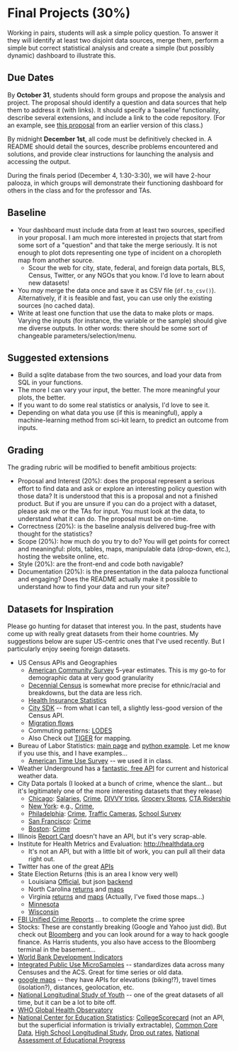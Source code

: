 # Final Projects (30%) 

Working in pairs, students will ask a simple policy question.
To answer it they will identify at least two disjoint data sources, merge them,
perform a simple but correct statistical analysis
and create a simple (but possibly dynamic) dashboard to illustrate this.

## Due Dates

By **October 31**, students should form groups and propose the analysis and project.
The proposal should identify a question and data sources that help them to address it (with links).
It should specify a 'baseline' functionality, describe several extensions, and include a link to the code repository.
(For an example, see [this proposal](http://cfss.uchicago.edu/ACS_final.html) from an earlier version of this class.)

By midnight **December 1st**, all code must be definitively checked in.
A README should detail the sources, describe problems encountered and solutions,
and provide clear instructions for launching the analysis and accessing the output.

During the finals period (December 4, 1:30-3:30), we will have 2-hour palooza,
  in which groups will demonstrate their functioning dashboard
  for others in the class and for the professor and TAs.

## Baseline

* Your dashboard must include data from at least two sources, specified in your proposal.
  I am much more interested in projects that start from some sort of a "question" and that take the merge seriously.
  It is not enough to plot dots representing one type of incident on a choropleth map from another source.
    * Scour the web for city, state, federal, and foreign data portals, BLS, Census, Twitter, or any NGOs that you know.  I'd love to learn about new datasets!
* You _may_ merge the data once and save it as CSV file (`df.to_csv()`).
  Alternatively, if it is feasible and fast, you can use only the existing sources (no cached data).
* Write at least one function that use the data to make plots or maps.  Varying the inputs (for instance, the variable or the sample) should give me diverse outputs.  In other words: there should be some sort of changeable parameters/selection/menu.

## Suggested extensions

* Build a sqlite database from the two sources, and load your data from SQL in your functions.
* The more I can vary your input, the better.  The more meaningful your plots, the better.
* If you want to do some real statistics or analysis, I'd love to see it.
* Depending on what data you use (if this is meaningful), apply a machine-learning method from sci-kit learn, to predict an outcome from inputs.

## Grading
The grading rubric will be modified to benefit ambitious projects:

* Proposal and Interest (20%): does the proposal represent a serious effort to find data and ask or explore an interesting policy question with those data?  It is understood that this is a proposal and not a finished product.  But if you are unsure if you can do a project with a dataset, please ask me or the TAs for input.  You must look at the data, to understand what it can do.  The proposal must be on-time.
* Correctness (20%): is the baseline analysis delivered bug-free with thought for the statistics?
* Scope (20%): how much do you try to do?  You will get points for correct and meaningful: plots, tables, maps, manipulable data (drop-down, etc.), hosting the website online, etc.
* Style (20%): are the front-end and code both navigable?
* Documentation (20%): is the presentation in the data palooza functional and engaging?  Does the README actually make it possible to understand how to find your data and run your site? 

## Datasets for Inspiration

Please go hunting for dataset that interest you.
In the past, students have come up with really great datasets from their home countries.
My suggestions below are super US-centric ones that I've used recently.
But I particularly enjoy seeing foreign datasets.  

* US Census APIs and Geographies
  * [American Community Survey](https://www.census.gov/data/developers/data-sets/acs-5year.html) 5-year estimates.  This is my go-to for demographic data at very good granularity
  * [Decennial Census](https://www.census.gov/data/developers/data-sets/decennial-census.html) is somewhat more precise for ethnic/racial and breakdowns, but the data are less rich.
  * [Health Insurance Statistics](https://www.census.gov/data/developers/data-sets/Health-Insurance-Statistics.html)
  * [City SDK](https://uscensusbureau.github.io/citysdk/) -- from what I can tell, a slightly less-good version of the Census API.
  * [Migration flows](https://www.census.gov/data/developers/data-sets/acs-migration-flows.html)
  * Commuting patterns: [LODES](https://lehd.ces.census.gov/data/)
  * Also Check out [TIGER](https://www.census.gov/geo/maps-data/data/tiger.html) for mapping.
* Bureau of Labor Statistics: [main page](https://www.bls.gov/data/) and [python example](https://www.bls.gov/developers/api_python.htm).  Let me know if you use this, and I have examples...
  * [American Time Use Survey](https://www.bls.gov/tus/) -- we used it in class.
* Weather Underground has a [fantastic, free API](https://www.wunderground.com/weather/api/d/docs?d=data/history) for current and historical weather data.
* City Data portals (I looked at a bunch of crime, whence the slant... but it's legitimately one of the more interesting datasets that they release)
  * [Chicago](https://data.cityofchicago.org/): [Salaries](https://data.cityofchicago.org/Administration-Finance/Budget-2017-Budget-Ordinance-Positions-and-Salarie/x94i-grxu), [Crime](https://data.cityofchicago.org/view/5cd6-ry5g), [DIVVY trips](https://data.cityofchicago.org/Transportation/Divvy-Trips-Dashboard/u94x-unre), [Grocery Stores](https://data.cityofchicago.org/Community-Economic-Development/Grocery-Stores-2013/53t8-wyrc/data), [CTA Ridership](https://data.cityofchicago.org/Transportation/CTA-Ridership-L-Station-Entries-Monthly-Day-Type-A/t2rn-p8d7/data)
  * [New York](https://data.cityofnewyork.us/browse?provenance=official&sortBy=most_accessed&utf8=%E2%9C%93): e.g., [Crime](https://data.cityofnewyork.us/Public-Safety/NYPD-7-Major-Felony-Incidents/hyij-8hr7), 
  * [Philadelphia](https://www.opendataphilly.org/dataset): [Crime](https://www.opendataphilly.org/dataset/crime-incidents), [Traffic Cameras](https://www.opendataphilly.org/dataset/red-light-cameras), [School Survey](https://data.cityofnewyork.us/Education/NYC-School-Survey/kwk4-6u9e)
  * [San Francisco](https://datasf.org/opendata/): [Crime](https://data.sfgov.org/Public-Safety/Police-Department-Incidents/tmnf-yvry)
  * [Boston](https://data.boston.gov/): [Crime](https://data.boston.gov/dataset/crime-incident-reports-july-2012-august-2015-source-legacy-system)
* Illinois [Report Card](https://illinoisreportcard.com/) doesn't have an API, but it's very scrap-able.
* Institute for Health Metrics and Evaluation: http://healthdata.org
  * It's not an API, but with a little bit of work, you can pull all their data right out.
* Twitter has one of _the_ great [APIs](https://dev.twitter.com/rest/public)
* State Election Returns (this is an area I know very well)
  * Louisiana [Official](https://voterportal.sos.la.gov/Graphical), but json [backend](https://voterportal.sos.la.gov/ElectionResults/ElectionResults/Data?blob=20161108/VotesRaceByPrecinct/Votes_53898_01.htm)
  * North Carolina [returns](http://er.ncsbe.gov/downloads.html?election_dt=11/08/2016)  and [maps](http://dl.ncsbe.gov/index.html?prefix=PrecinctMaps/)
  * Virginia [returns](http://historical.elections.virginia.gov/elections/search/year_from:1924/year_to:2016/office_id:1/stage:General) and [maps](https://github.com/vapublicaccessproject/va-precinct-maps-2016)  (Actually, I've fixed those maps...)
  * [Minnesota](https://gisdata.mn.gov/dataset/bdry-electionresults-2012-2020) 
  * [Wisconsin](http://data-ltsb.opendata.arcgis.com/datasets/e702e29dbdf74d3b8b153c06fac2c721_0)
* [FBI Unified Crime Reports](https://crime-data-explorer.fr.cloud.gov/api) ... to complete the crime spree
* Stocks: These are constantly breaking (Google and Yahoo just did).  But check out [Bloomberg](https://www.bloomberg.com/professional/support/api-library) and you can look around for a way to hack google finance.  As Harris students, you also have access to the Bloomberg terminal in the basement...
* [World Bank Development Indicators](https://datahelpdesk.worldbank.org/knowledgebase/topics/125589)
* [Integrated Public Use MicroSamples](https://usa.ipums.org/usa/) -- standardizes data across many Censuses and the ACS.  Great for time series or old data.
* [google maps](https://developers.google.com/maps/documentation/) -- they have APIs for elevations (biking!?), travel times (isolation?), distances, geolocation, etc.
* [National Longitudinal Study of Youth](https://www.nlsinfo.org/content/cohorts) -- one of the great datasets of all time, but it can be a lot to bite off.
* [WHO Global Health Observatory](http://apps.who.int/gho/data/node.home)
* [National Center for Education Statistics](https://nces.ed.gov/): [CollegeScorecard](https://collegescorecard.ed.gov/data/) (not an API, but the superficial information is trivially extractable), [Common Core Data](https://nces.ed.gov/ccd/), [High School Longitudinal Study](https://nces.ed.gov/surveys/hsls09/), [Drop out rates](https://nces.ed.gov/ccd/drpcompstatelvl.asp), [National Assessment of Educational Progress](https://nces.ed.gov/nationsreportcard/naepdata/)

